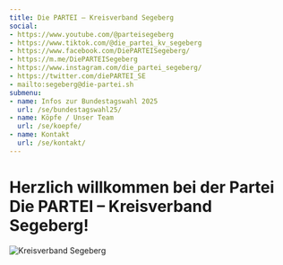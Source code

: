```yaml
---
title: Die PARTEI – Kreisverband Segeberg
social:
- https://www.youtube.com/@parteisegeberg
- https://www.tiktok.com/@die_partei_kv_segeberg
- https://www.facebook.com/DiePARTEISegeberg/
- https://m.me/DiePARTEISegeberg
- https://www.instagram.com/die_partei_segeberg/
- https://twitter.com/diePARTEI_SE
- mailto:segeberg@die-partei.sh
submenu:
- name: Infos zur Bundestagswahl 2025
  url: /se/bundestagswahl25/
- name: Köpfe / Unser Team
  url: /se/koepfe/
- name: Kontakt
  url: /se/kontakt/
---
```


# Herzlich willkommen bei der Partei Die PARTEI &ndash; Kreisverband Segeberg!

![Kreisverband Segeberg](/se/header_221130.jpg "Kreisverband Segeberg")
